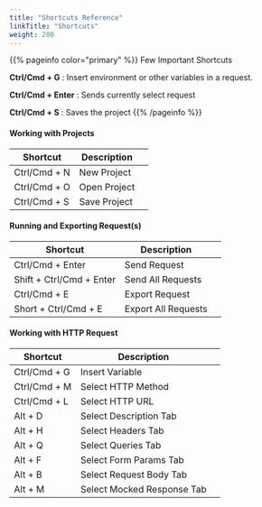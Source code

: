 ```yaml
---
title: "Shortcuts Reference"
linkTitle: "Shortcuts"
weight: 200
---
```


{{% pageinfo color="primary" %}}
Few Important Shortcuts

**Ctrl/Cmd + G** : Insert environment or other variables in a request. 

**Ctrl/Cmd + Enter** : Sends currently select request

**Ctrl/Cmd + S** : Saves the project
{{% /pageinfo %}}


#### Working with Projects

|   Shortcut   | Description  |     |
| ------------ | ------------ | --- |
| Ctrl/Cmd + N | New Project  |     |
| Ctrl/Cmd + O | Open Project |     |
| Ctrl/Cmd + S | Save Project |     |

#### Running and Exporting Request(s)

|         Shortcut         |     Description     |     |
| ------------------------ | ------------------- | --- |
| Ctrl/Cmd + Enter         | Send Request        |     |
| Shift + Ctrl/Cmd + Enter | Send All Requests   |     |
| Ctrl/Cmd + E             | Export Request      |     |
| Short + Ctrl/Cmd + E     | Export All Requests |     |

#### Working with HTTP Request

|   Shortcut   |        Description         |     |
| ------------ | -------------------------- | --- |
| Ctrl/Cmd + G | Insert Variable            |     |
| Ctrl/Cmd + M | Select HTTP Method         |     |
| Ctrl/Cmd + L | Select HTTP URL            |     |
| Alt + D      | Select Description Tab     |     |
| Alt + H      | Select Headers Tab         |     |
| Alt + Q      | Select Queries Tab         |     |
| Alt + F      | Select Form Params Tab     |     |
| Alt + B      | Select Request Body Tab    |     |
| Alt + M      | Select Mocked Response Tab |     |
